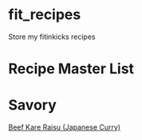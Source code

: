 # fit_recipes
Store my fitinkicks recipes

# Recipe Master List 

# Savory 
[Beef Kare Raisu (Japanese Curry)]()
